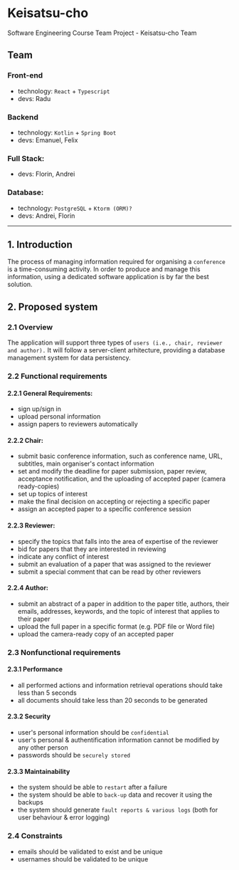 # Keisatsu-cho
Software Engineering Course Team Project - Keisatsu-cho Team

## Team
### Front-end
- technology: ```React``` + ```Typescript```
- devs: Radu

### Backend
- technology: ```Kotlin``` + ```Spring Boot```
- devs: Emanuel, Felix

### Full Stack:
- devs: Florin, Andrei

### Database:
- technology: ```PostgreSQL``` + ```Ktorm (ORM)?```
- devs: Andrei, Florin

<hr/>

## 1. Introduction
The process of managing information required for organising a ```conference``` is a time-consuming activity. In order to produce and manage this information, using a dedicated software application is by far the best solution.

## 2. Proposed system
### 2.1 Overview
The application will support three types of ```users (i.e., chair, reviewer and author).``` It will follow a server-client arhitecture, providing a database management system for data persistency.

### 2.2 Functional requirements
#### 2.2.1 General Requirements:
- sign up/sign in
- upload personal information
- assign papers to reviewers automatically

#### 2.2.2 Chair:
- submit basic conference information, such as conference name, URL, subtitles, main organiser's contact information
- set and modify the deadline for paper submission, paper review, acceptance notification, and the uploading of accepted paper (camera ready-copies)
- set up topics of interest
- make the final decision on accepting or rejecting a specific paper
- assign an accepted paper to a specific conference session

#### 2.2.3 Reviewer:
- specify the topics that falls into the area of expertise of the reviewer
- bid for papers that they are interested in reviewing
- indicate any conflict of interest
- submit an evaluation of a paper that was assigned to the reviewer
- submit a special comment that can be read by other reviewers
 
#### 2.2.4 Author:
- submit an abstract of a paper in addition to the paper title, authors, their emails, addresses, keywords, and the topic of interest that applies to their paper
- upload the full paper in a specific format (e.g. PDF file or Word file)
- upload the camera-ready copy of an accepted paper

### 2.3 Nonfunctional requirements
#### 2.3.1 Performance
- all performed actions and information retrieval operations should take less than 5 seconds
- all documents should take less than 20 seconds to be generated

#### 2.3.2 Security
- user's personal information should be ```confidential```
- user's personal & authentification information cannot be modified by any other person
- passwords should be ```securely stored```

#### 2.3.3 Maintainability
- the system should be able to ```restart``` after a failure
- the system should be able to ```back-up``` data and recover it using the backups
- the system should generate ```fault reports & various logs``` (both for user behaviour & error logging)

### 2.4 Constraints
- emails should be validated to exist and be unique
- usernames should be validated to be unique
